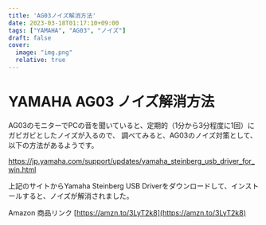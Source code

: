 ```yaml
---
title: 'AG03ノイズ解消方法'
date: 2023-03-18T01:17:10+09:00
tags: ["YAMAHA", "AG03", "ノイズ"]
draft: false
cover:
  image: "img.png"
  relative: true
---
```


# YAMAHA AG03 ノイズ解消方法

AG03のモニターでPCの音を聞いていると、定期的（1分から3分程度に1回）にガビガビとしたノイズが入るので、
調べてみると、AG03のノイズ対策として、以下の方法があるようです。

https://jp.yamaha.com/support/updates/yamaha_steinberg_usb_driver_for_win.html

上記のサイトからYamaha Steinberg USB Driverをダウンロードして、インストールすると、ノイズが解消されました。

Amazon 商品リンク [https://amzn.to/3LyT2k8](https://amzn.to/3LyT2k8)